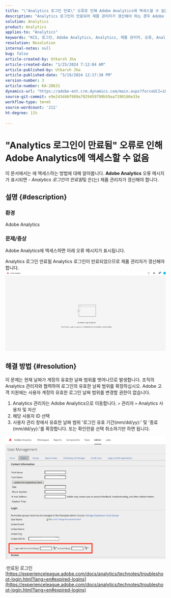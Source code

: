 ```yaml
---
title: "\"Analytics 로그인 만료\" 오류로 인해 Adobe Analytics에 액세스할 수 없음"
description: "Analytics 로그인이 만료되어 제품 관리자가 갱신해야 하는 경우 Adobe Analytics에 액세스하는 방법을 알아봅니다."
solution: Analytics
product: Analytics
applies-to: "Analytics"
keywords: "KCS, 로그인, Adobe Analytics, Analytics, 제품 관리자, 오류, Analytics 로그인 만료됨"
resolution: Resolution
internal-notes: null
bug: false
article-created-by: Utkarsh Jha
article-created-date: "1/25/2024 7:12:04 AM"
article-published-by: Utkarsh Jha
article-published-date: "3/19/2024 12:17:38 PM"
version-number: 3
article-number: KA-20631
dynamics-url: "https://adobe-ent.crm.dynamics.com/main.aspx?forceUCI=1&pagetype=entityrecord&etn=knowledgearticle&id=42251a07-51bb-ee11-a569-6045bd006b3d"
source-git-commit: e9e243d46f989a7029459790b59aa7190160e33e
workflow-type: tm+mt
source-wordcount: '212'
ht-degree: 11%

---
```


# &quot;Analytics 로그인이 만료됨&quot; 오류로 인해 Adobe Analytics에 액세스할 수 없음


이 문서에서는 에 액세스하는 방법에 대해 알아봅니다. <b>Adobe Analytics</b> 오류 메시지가 표시되면 - *Analytics 로그인이 만료됨*&#x200B;및 은(는) 제품 관리자가 갱신해야 합니다.

## 설명 {#description}


### <b>환경</b>

Adobe Analytics



### <b>문제/증상</b>

Adobe Analytics에 액세스하면 아래 오류 메시지가 표시됩니다.

Analytics 로그인 만료됨 Analytics 로그인이 만료되었으므로 제품 관리자가 갱신해야 합니다.
 <br>![](assets/___43251a07-51bb-ee11-a569-6045bd006b3d___.jpeg)

## 해결 방법 {#resolution}


이 문제는 현재 날짜가 계정의 유효한 날짜 범위를 벗어나므로 발생합니다. 조직의 Analytics 관리자와 협력하여 로그인의 유효한 날짜 범위를 확장하십시오. Adobe 고객 지원에는 사용자 계정의 유효한 로그인 날짜 범위를 변경할 권한이 없습니다.

1. Analytics 관리자는 Adobe Analytics으로 이동합니다. `>`  관리자 `>`  Analytics 사용자 및 자산
2. 해당 사용자 ID 선택
3. 사용자 관리 창에서 유효한 날짜 범위 &#39;로그인 유효 기간(mm/dd/yy):&#39; 및 &#39;종료(mm/dd/yy):&#39;를 확장합니다. 또는 확인란을 선택 취소하기만 하면 됩니다.


![](assets/6282c86d-563a-ed11-9db0-0022480869de.png)

·만료된 로그인
[https://experienceleague.adobe.com/docs/analytics/technotes/troubleshoot-login.html?lang=en#expired-logins](https://experienceleague.adobe.com/docs/analytics/technotes/troubleshoot-login.html?lang=en#expired-logins)
